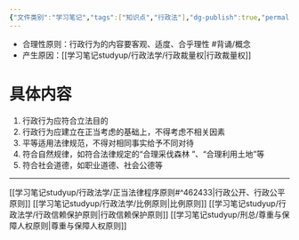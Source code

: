 ```yaml
---
{"文件类别":"学习笔记","tags":["知识点","行政法"],"dg-publish":true,"permalink":"/学习笔记studyup/行政法学/行政合理性原则/","dgPassFrontmatter":true,"created":"2024-09-26T14:54:41.447+08:00","updated":"2024-10-25T12:37:04.664+08:00"}
---
```


- 合理性原则：行政行为的内容要客观、适度、合乎理性 #背诵/概念 
- 产生原因：[[学习笔记studyup/行政法学/行政裁量权\|行政裁量权]]
# 具体内容
1. 行政行为应符合立法目的
2. 行政行为应建立在正当考虑的基础上，不得考虑不相关因素
3. 平等适用法律规范，不得对相同事实给予不同对待
4. 符合自然规律，如符合法律规定的“合理采伐森林 ”、“合理利用土地”等
5. 符合社会道德，如职业道德、社会公德等
---
[[学习笔记studyup/行政法学/正当法律程序原则#^462433\|行政公开、行政公平原则]]
[[学习笔记studyup/行政法学/比例原则\|比例原则]]
[[学习笔记studyup/行政法学/行政信赖保护原则\|行政信赖保护原则]]
[[学习笔记studyup/刑总/尊重与保障人权原则\|尊重与保障人权原则]]